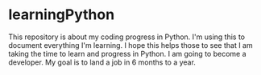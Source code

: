# learningPython
This repository is about my coding progress in Python. I'm using this to document everything I'm learning.
I hope this helps those to see that I am taking the time to learn and progress in Python.
I am going to become a developer. My goal is to land a job in 6 months to a year.
